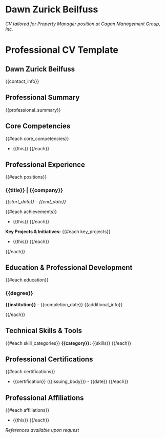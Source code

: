 # Dawn Zurick Beilfuss

*CV tailored for Property Manager position at Cagan Management Group, Inc.*

# Professional CV Template

## Dawn Zurick Beilfuss
{{contact_info}}

## Professional Summary
{{professional_summary}}

## Core Competencies
{{#each core_competencies}}
- {{this}}
{{/each}}

## Professional Experience
{{#each positions}}
### {{title}} | {{company}}
*{{start_date}} - {{end_date}}*

{{#each achievements}}
- {{this}}
{{/each}}

**Key Projects & Initiatives:**
{{#each key_projects}}
- {{this}}
{{/each}}

{{/each}}

## Education & Professional Development
{{#each education}}
### {{degree}}
**{{institution}}** - {{completion_date}}
{{additional_info}}

{{/each}}

## Technical Skills & Tools
{{#each skill_categories}}
**{{category}}:** {{skills}}
{{/each}}

## Professional Certifications
{{#each certifications}}
- {{certification}} ({{issuing_body}}) - {{date}}
{{/each}}

## Professional Affiliations
{{#each affiliations}}
- {{this}}
{{/each}}

_References available upon request_
